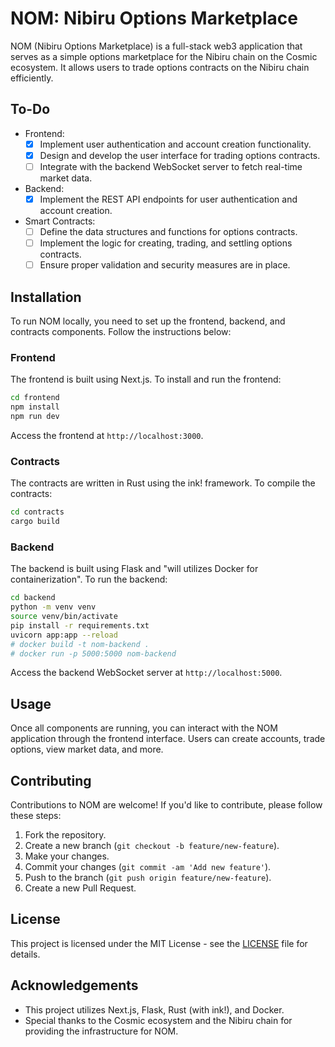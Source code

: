 # NOM: Nibiru Options Marketplace

NOM (Nibiru Options Marketplace) is a full-stack web3 application that serves as a simple options marketplace for the Nibiru chain on the Cosmic ecosystem. It allows users to trade options contracts on the Nibiru chain efficiently.

## To-Do
- Frontend:
    - [x] Implement user authentication and account creation functionality.
    - [x] Design and develop the user interface for trading options contracts.
    - [ ] Integrate with the backend WebSocket server to fetch real-time market data.
- Backend:
    - [x] Implement the REST API endpoints for user authentication and account creation.
- Smart Contracts:
    - [ ] Define the data structures and functions for options contracts.
    - [ ] Implement the logic for creating, trading, and settling options contracts.
    - [ ] Ensure proper validation and security measures are in place.

## Installation

To run NOM locally, you need to set up the frontend, backend, and contracts components. Follow the instructions below:

### Frontend

The frontend is built using Next.js. To install and run the frontend:

```bash
cd frontend
npm install
npm run dev
```

Access the frontend at `http://localhost:3000`.

### Contracts

The contracts are written in Rust using the ink! framework. To compile the contracts:

```bash
cd contracts
cargo build
```

### Backend

The backend is built using Flask and "will utilizes Docker for containerization". To run the backend:

```bash
cd backend
python -m venv venv
source venv/bin/activate
pip install -r requirements.txt
uvicorn app:app --reload
# docker build -t nom-backend .
# docker run -p 5000:5000 nom-backend
```

Access the backend WebSocket server at `http://localhost:5000`.

## Usage

Once all components are running, you can interact with the NOM application through the frontend interface. Users can create accounts, trade options, view market data, and more.

## Contributing

Contributions to NOM are welcome! If you'd like to contribute, please follow these steps:

1. Fork the repository.
2. Create a new branch (`git checkout -b feature/new-feature`).
3. Make your changes.
4. Commit your changes (`git commit -am 'Add new feature'`).
5. Push to the branch (`git push origin feature/new-feature`).
6. Create a new Pull Request.

## License

This project is licensed under the MIT License - see the [LICENSE](LICENSE) file for details.

## Acknowledgements

- This project utilizes Next.js, Flask, Rust (with ink!), and Docker.
- Special thanks to the Cosmic ecosystem and the Nibiru chain for providing the infrastructure for NOM.

